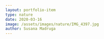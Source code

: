 ```yaml
---
layout: portfolio-item
type: nature
date: 2020-03-16
image: /assets/images/nature/IMG_4397.jpg
author: Susana Madruga
---
```


